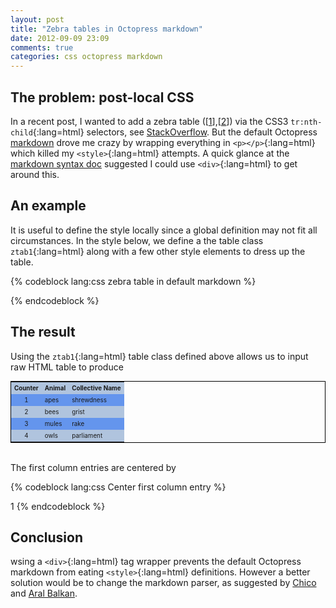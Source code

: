 ```yaml
---
layout: post
title: "Zebra tables in Octopress markdown"
date: 2012-09-09 23:09
comments: true
categories: css octopress markdown
---
```


## The problem: post-local CSS

In a recent post, I wanted to add a zebra table ([[1][L0]],[[2][L1]])
via the CSS3 `tr:nth-child`{:lang=html} selectors, see
[StackOverflow][L2].  But the default Octopress [markdown][L3] drove me
crazy by wrapping everything in `<p></p>`{:lang=html} which killed my
`<style>`{:lang=html} attempts.  A quick glance at the
[markdown syntax doc][L4] suggested I could use `<div>`{:lang=html} to
get around this.


## An example

It is useful to define the style locally since a global definition
may not fit all circumstances.  In the style below, we define a the
table class `ztab1`{:lang=html} along with a few other style elements to
dress up the table.

{% codeblock lang:css zebra table in default markdown %}
<div>
  <style>
     table.ztab1 {
        margin: auto;
        font-size: 70%;
        border: 1px solid black;
      }

      table.ztab1 th {
        font-weight: bold;
        background-color: steelblue;
        text-align: center;
        border-bottom: 2px solid black;
      }

      table.ztab1 th,td {
        padding: 4px 5px;
      }

      table.ztab1 tr:nth-of-type(odd) {
        background-color: lightsteelblue;
      }

      table.ztab1 tr:nth-of-type(even) {
        background-color: cornflowerblue;
      }
  </style>
</div>
{% endcodeblock %}

<div>
  <style>
     table.ztab1 {
        margin: auto;
        font-size: 70%;
        border: 1px solid black;
      }

      table.ztab1 th {
        font-weight: bold;
        background-color: steelblue;
        text-align: center;
        border-bottom: 2px solid black;
      }

      table.ztab1 th,td {
        padding: 4px 5px;
      }

      table.ztab1 tr:nth-of-type(odd) {
        background-color: lightsteelblue;
      }

      table.ztab1 tr:nth-of-type(even) {
        background-color: cornflowerblue;
      }
  </style>
</div>

## The result

Using the `ztab1`{:lang=html} table class defined above allows us to
input raw HTML table to produce

<table class="ztab1">
  <tr>
    <th>Counter</th>
    <th>Animal</th>
    <th>Collective Name</th>
  </tr>
  <tr>
    <td style="text-align: center;">1</td>
    <td>apes</td>
    <td>shrewdness</td>
  </tr>
  <tr>
    <td style="text-align: center;">2</td>
    <td>bees</td>
    <td>grist</td>
  </tr>
  <tr>
    <td style="text-align: center;">3</td>
    <td>mules</td>
    <td>rake</td>
  </tr>
  <tr>
    <td style="text-align: center;">4</td>
    <td>owls</td>
    <td>parliament</td>
  </tr>
</table>
<br />

The first column entries are centered by

{% codeblock lang:css Center first column entry %}
<td style="text-align: center;">1</td>
{% endcodeblock %}

## Conclusion

wsing a `<div>`{:lang=html} tag wrapper prevents the default Octopress
markdown from eating `<style>`{:lang=html} definitions.  However a
better solution would be to change the markdown parser, as suggested by
[Chico][L5] and [Aral Balkan][L6].

[L0]: http://en.wikipedia.org/wiki/Zebra_striping#CSS
[L1]: http://www.alistapart.com/articles/zebratables/
[L2]: http://stackoverflow.com/a/2765557
[L3]: https://github.com/rtomayko/rdiscount
[L4]: http://daringfireball.net/projects/markdown/syntax#precode
[L5]: http://oblita.com/blog/2012/07/06/octopress-with-mathjax-by-kramdown/
[L6]: http://www.whatwherewhy.me/blog/2012/01/15/changing-the-markdown-processor-in-octopress/

